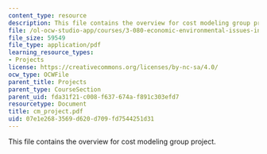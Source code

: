 ```yaml
---
content_type: resource
description: This file contains the overview for cost modeling group project.
file: /ol-ocw-studio-app/courses/3-080-economic-environmental-issues-in-materials-selection-fall-2005/07e1e2683569d620d709fd7544251d31_cm_project.pdf
file_size: 59549
file_type: application/pdf
learning_resource_types:
- Projects
license: https://creativecommons.org/licenses/by-nc-sa/4.0/
ocw_type: OCWFile
parent_title: Projects
parent_type: CourseSection
parent_uid: fda31f21-c008-f637-674a-f891c303efd7
resourcetype: Document
title: cm_project.pdf
uid: 07e1e268-3569-d620-d709-fd7544251d31
---
```

This file contains the overview for cost modeling group project.